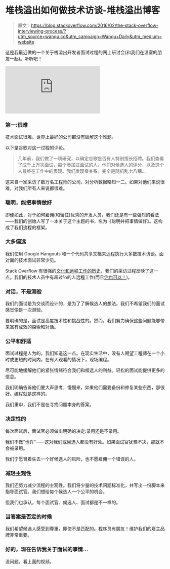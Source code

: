 # 堆栈溢出如何做技术访谈-堆栈溢出博客

> 原文：<https://blog.stackoverflow.com/2016/02/the-stack-overflow-interviewing-process/?utm_source=wanqu.co&utm_campaign=Wanqu+Daily&utm_medium=website>

这是我最近做的一个关于栈溢出开发者面试过程的网上研讨会(和我们在温室的朋友一起)。听听吧！

<iframe loading="lazy" src="https://www.youtube.com/embed/Aph6N3FI4qI?start=235" frameborder="0" allowfullscreen="allowfullscreen">视频</iframe>

### 第一:很难

技术面试很难。世界上最好的公司都没有破解这个难题。

以下是谷歌对这一过程的评论。

> 几年前，我们做了一项研究，以确定谷歌是否有人特别擅长招聘。我们查看了成千上万次面试，每个参加过面试的人，他们对候选人的评分，以及这个人最终在工作中的表现。我们发现零关系。完全是随机乱七八糟…

这来自一家采访了数万名工程师的公司，对分析数据略知一二。如果对他们来说很难，对我们所有人来说都很难。

### 聪明，能把事情做好

即便如此，对于如何雇佣(和留住)优秀的开发人员，我们还是有一些强烈的看法——我们的创始人写了一本关于这个主题的书，名为《聪明并把事情做好》。这构成了我们流程的框架。

### 大多偏远

我们使用 Google Hangouts 和一个代码共享文档来远程执行大多数技术访谈。面对面的技术面试非常少见。

Stack Overflow 有很强的[文化和远程工作的历史](https://blog.stackoverflow.com/2013/02/why-we-still-believe-in-working-remotely/)，我们的采访过程反映了这一点。我们的技术人员中有超过⅔的人远程工作(而且[你也可以！](https://stackoverflow.com/jobs/remote-developer-jobs?utm_source=so-owned&utm_medium=blog&utm_campaign=dev-c4al&utm_content=c4al-link))。

### 对话，不是测验

我们的面试是为交谈而设计的，是为了了解候选人的想法。我们不希望我们的面试感觉像是一次测验。

要明确的是，面试是高度技术性和挑战性的。然而，我们努力确保这些问题能够带来富有成效的探索和对话。

### 公平和舒适

面试过程是人为的。我们知道这一点。在现实生活中，没有人期望工程师在一个小时或更短的时间内，在有人观看的情况下，现场编程。

尽可能地缓解他们的紧张情绪符合我们和候选人的利益。轻松的面试能提供更多的信息。

我们明确告诉他们要大声思考，慢慢来，如果他们需要备份和修复某些东西，那很好。编程就是这样的。

我们重申，我们不是在寻找问题本身的答案。

### 决定性的

每次面试后，面试官必须做出明确的决定:录用还是不录用。

我们不做“也许”——这对我们或候选人都没有好处。如果面试官犹豫不决，那就不会被录用。

我们宁愿冒着失去一个好候选人的风险，也不愿雇佣一个错误的人。

### 减轻主观性

我们还努力减少流程的主观性。我们将少量的技术问题标准化，并写出一份脚本来指导面试官。我们想给每个候选人一个公平的机会。

但我们也承认，每个面试官、候选人、面试都是不一样的。

### 当答案是否定的时候

我们希望候选人感受到尊重，即使不是匹配的。程序员有朋友！维护我们的雇主品牌非常重要。

### 好的，现在告诉我关于面试的事情…

没问题。看上面的视频。